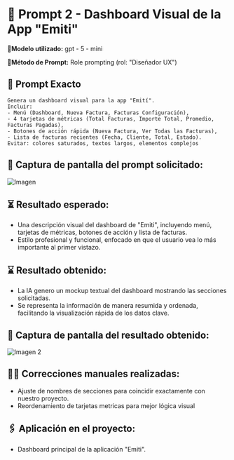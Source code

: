 # 🔹 Prompt 2 - Dashboard Visual de la App "Emiti"

📍**Modelo utilizado:** gpt - 5 - mini

📍**Método de Prompt:** Role prompting (rol: "Diseñador UX")

## 📝 Prompt Exacto

```
Genera un dashboard visual para la app "Emití". 
Incluir: 
- Menú (Dashboard, Nueva Factura, Facturas Configuración), 
- 4 tarjetas de métricas (Total Facturas, Importe Total, Promedio, Facturas Pagadas), 
- Botones de acción rápida (Nueva Factura, Ver Todas las Facturas), 
- Lista de facturas recientes (Fecha, Cliente, Total, Estado). 
Evitar: colores saturados, textos largos, elementos complejos
```

## 📸 Captura de pantalla del prompt solicitado:

![Imagen](https://drive.google.com/uc?export=view&id=1ATUvk41TmziInaIXuMES2BhqmMNHw3hD)

## ⏳ Resultado esperado: 
* Una descripción visual del dashboard de "Emiti", incluyendo menú, tarjetas de métricas, botones de acción y lista de facturas.
* Estilo profesional y funcional, enfocado en que el usuario vea lo más importante al primer vistazo.

## ⌛ Resultado obtenido:
* La IA genero un mockup textual del dashboard mostrando las secciones solicitadas.
* Se representa la información de manera resumida y ordenada, facilitando la visualización rápida de los datos clave.

## 📸 Captura de pantalla del resultado obtenido:

![Imagen 2](https://drive.google.com/uc?export=view&id=1Jw1spMjzUffTyxyRxzy_cBMOcKUBrhvu)

## ✍🏼️ Correcciones manuales realizadas: 
* Ajuste de nombres de secciones para coincidir exactamente con nuestro proyecto.
* Reordenamiento de tarjetas metricas para mejor lógica visual


## 🖇️ Aplicación en el proyecto:
* Dashboard principal de la aplicación "Emiti".
